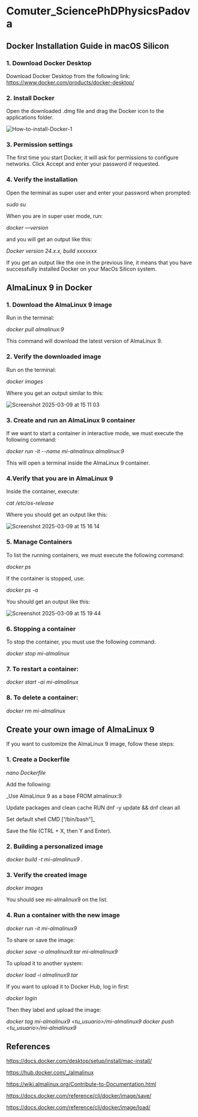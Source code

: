# Comuter_SciencePhDPhysicsPadova

## Docker Installation Guide in macOS Silicon

### 1. Download Docker Desktop
Download Docker Desktop from the following link:
https://www.docker.com/products/docker-desktop/

### 2. Install Docker
Open the downloaded .dmg file and drag the Docker icon to the applications folder.

![How-to-install-Docker-1](https://github.com/user-attachments/assets/d51cff78-2837-468c-8aa3-4bcb2fea0e17)

### 3. Permission settings
The first time you start Docker, it will ask for permissions to configure networks. Click Accept and enter your password if requested.

### 4. Verify the installation
Open the terminal as super user and enter your password when prompted:

_sudo su_

When you are in super user mode, run:

_docker_ _—version_

and you will get an output like this:

_Docker version 24.x.x, build xxxxxxx_

If you get an output like the one in the previous line, it means that you have successfully installed Docker on your MacOs Silicon system.

## AlmaLinux 9 in Docker

### 1. Download the AlmaLinux 9 image

Run in the terminal:

_docker pull almalinux:9_

This command will download the latest version of AlmaLinux 9.

### 2. Verify the downloaded image

Run on the terminal:

_docker images_

Where you get an output similar to this:

![Screenshot 2025-03-09 at 15 11 03](https://github.com/user-attachments/assets/1911a28d-db4e-4ef4-8d47-bfaef9637e35)

### 3. Create and run an AlmaLinux 9 container

If we want to  start a container in interactive mode, we must execute the following command:

_docker run -it --name mi-almalinux almalinux:9_

This will open a terminal inside the AlmaLinux 9 container.

### 4.Verify that you are in AlmaLinux 9

Inside the container, execute:

_cat /etc/os-release_

Where you should get an output like this:

![Screenshot 2025-03-09 at 15 16 14](https://github.com/user-attachments/assets/0d37fec5-ef52-468b-bb46-e104530649da)

### 5. Manage Containers

To list the running containers, we must execute the following command:

_docker ps_

If the container is stopped, use:

_docker ps -a_

You should get an output like this:

![Screenshot 2025-03-09 at 15 19 44](https://github.com/user-attachments/assets/3f3372b0-d0c6-4069-abca-bed79ae07665)

### 6. Stopping a container

To stop the container, you must use the following command:

_docker stop mi-almalinux_

### 7. To restart a container:

_docker start -ai mi-almalinux_

### 8. To delete a container: 

_docker rm mi-almalinux_


## Create your own image of AlmaLinux 9

If you want to customize the AlmaLinux 9 image, follow these steps:

### 1. Create a Dockerfile

_nano Dockerfile_

Add the following:

_Use AlmaLinux 9 as a base
FROM almalinux:9

Update packages and clean cache
RUN dnf -y update && dnf clean all

Set default shell
CMD [“/bin/bash”]_

Save the file (CTRL + X, then Y and Enter).

### 2. Building a personalized image

_docker build -t mi-almalinux9 ._

### 3. Verify the created image

_docker images_

You should see mi-almalinux9 on the list.

### 4. Run a container with the new image

_docker run -it mi-almalinux9_

To share or save the image:

_docker save -o almalinux9.tar mi-almalinux9_

To upload it to another system:

_docker load -i almalinux9.tar_

If you want to upload it to Docker Hub, log in first:

_docker login_

Then they label and upload the image:

_docker tag mi-almalinux9 <tu_usuario>/mi-almalinux9
docker push <tu_usuario>/mi-almalinux9_

## References

https://docs.docker.com/desktop/setup/install/mac-install/

https://hub.docker.com/_/almalinux

https://wiki.almalinux.org/Contribute-to-Documentation.html

https://docs.docker.com/reference/cli/docker/image/save/

https://docs.docker.com/reference/cli/docker/image/load/
